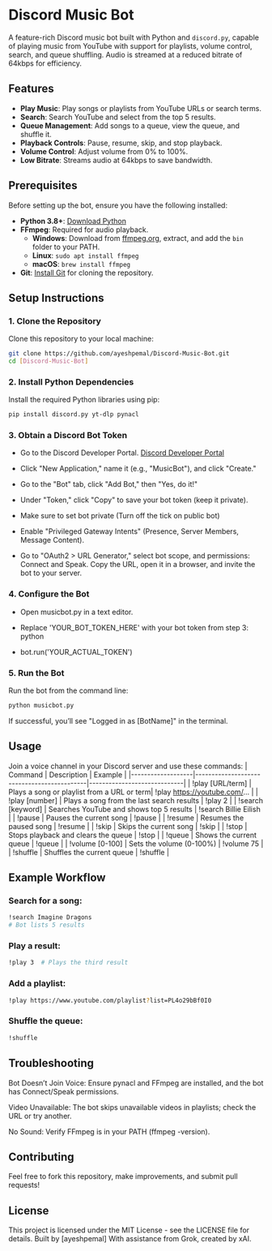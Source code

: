 # Discord Music Bot

A feature-rich Discord music bot built with Python and `discord.py`, capable of playing music from YouTube with support for playlists, volume control, search, and queue shuffling. Audio is streamed at a reduced bitrate of 64kbps for efficiency.

## Features
- **Play Music**: Play songs or playlists from YouTube URLs or search terms.
- **Search**: Search YouTube and select from the top 5 results.
- **Queue Management**: Add songs to a queue, view the queue, and shuffle it.
- **Playback Controls**: Pause, resume, skip, and stop playback.
- **Volume Control**: Adjust volume from 0% to 100%.
- **Low Bitrate**: Streams audio at 64kbps to save bandwidth.

## Prerequisites
Before setting up the bot, ensure you have the following installed:
- **Python 3.8+**: [Download Python](https://www.python.org/downloads/)
- **FFmpeg**: Required for audio playback.
  - **Windows**: Download from [ffmpeg.org](https://ffmpeg.org/download.html), extract, and add the `bin` folder to your PATH.
  - **Linux**: `sudo apt install ffmpeg`
  - **macOS**: `brew install ffmpeg`
- **Git**: [Install Git](https://git-scm.com/downloads) for cloning the repository.


## Setup Instructions

### 1. Clone the Repository
Clone this repository to your local machine:
```bash
git clone https://github.com/ayeshpemal/Discord-Music-Bot.git
cd [Discord-Music-Bot]
```

### 2. Install Python Dependencies
Install the required Python libraries using pip:
```bash
pip install discord.py yt-dlp pynacl
```

### 3. Obtain a Discord Bot Token
- Go to the Discord Developer Portal. [Discord Developer Portal](https://discord.com/developers)

- Click "New Application," name it (e.g., "MusicBot"), and click "Create."

- Go to the "Bot" tab, click "Add Bot," then "Yes, do it!"

- Under "Token," click "Copy" to save your bot token (keep it private).

- Make sure to set bot private (Turn off the tick on public bot)

- Enable "Privileged Gateway Intents" (Presence, Server Members, Message Content).

- Go to "OAuth2 > URL Generator," select bot scope, and permissions: Connect and Speak. Copy the URL, open it in a browser, and invite the bot to your server.

### 4. Configure the Bot
- Open musicbot.py in a text editor.

- Replace 'YOUR_BOT_TOKEN_HERE' with your bot token from step 3:
python

- bot.run('YOUR_ACTUAL_TOKEN')

### 5. Run the Bot
Run the bot from the command line:
```bash
python musicbot.py
```

If successful, you’ll see "Logged in as [BotName]" in the terminal.

## Usage
Join a voice channel in your Discord server and use these commands:
| Command           | Description                                | Example                     |
|-------------------|--------------------------------------------|-----------------------------|
| !play [URL/term]  | Plays a song or playlist from a URL or term| !play https://youtube.com/... |
| !play [number]    | Plays a song from the last search results  | !play 2                     |
| !search [keyword] | Searches YouTube and shows top 5 results   | !search Billie Eilish       |
| !pause            | Pauses the current song                    | !pause                      |
| !resume           | Resumes the paused song                    | !resume                     |
| !skip             | Skips the current song                     | !skip                       |
| !stop             | Stops playback and clears the queue        | !stop                       |
| !queue            | Shows the current queue                    | !queue                      |
| !volume [0-100]   | Sets the volume (0-100%)                   | !volume 75                  |
| !shuffle          | Shuffles the current queue                 | !shuffle                    |

## Example Workflow
### Search for a song:
```bash
!search Imagine Dragons
# Bot lists 5 results
```

### Play a result:
```bash
!play 3  # Plays the third result
```

### Add a playlist:
```bash
!play https://www.youtube.com/playlist?list=PL4o29bBf0I0
```

### Shuffle the queue:
```bash
!shuffle
```

## Troubleshooting
Bot Doesn’t Join Voice: Ensure pynacl and FFmpeg are installed, and the bot has Connect/Speak permissions.

Video Unavailable: The bot skips unavailable videos in playlists; check the URL or try another.

No Sound: Verify FFmpeg is in your PATH (ffmpeg -version).

## Contributing
Feel free to fork this repository, make improvements, and submit pull requests!

## License
This project is licensed under the MIT License - see the LICENSE file for details.
Built by [ayeshpemal]
With assistance from Grok, created by xAI.



